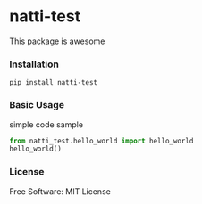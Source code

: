# natti-test
This package is awesome


### Installation

```
pip install natti-test
```

### Basic Usage
simple code sample

```python
from natti_test.hello_world import hello_world
hello_world()
```

### License

Free Software: MIT License